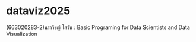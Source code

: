# dataviz2025
(663020283-2)นราวิชญ์ โสวัน : Basic Programing for Data Scientists and Data Visualization

